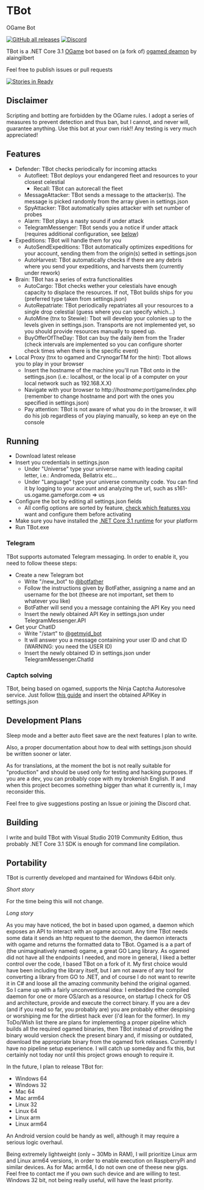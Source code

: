 # TBot
OGame Bot

[![GitHub all releases](https://img.shields.io/github/downloads/ogame-tbot/TBot/total)](https://github.com/ogame-tbot/TBot/releases/latest)
[![Discord](https://img.shields.io/discord/801453618770214923)](https://discord.gg/NZSaY4aQ7J)

TBot is a .NET Core 3.1 [OGame](https://lobby.ogame.gameforge.com/) bot based on (a fork of) [ogamed deamon](https://github.com/kokiddp/ogame) by alaingilbert

Feel free to publish issues or pull requests

[![Stories in Ready](https://discordapp.com/api/guilds/801453618770214923/widget.png?style=banner2)](https://discord.gg/NZSaY4aQ7J)

## Disclaimer

Scripting and botting are forbidden by the OGame rules.
I adopt a series of measures to prevent detection and thus ban, but I cannot, and never will, guarantee anything.
Use this bot at your own risk!! Any testing is very much appreciated!

## Features

* Defender: TBot checks periodically for incoming attacks
  * Autofleet: TBot deploys your endangered fleet and resources to your closest celestial
    * Recall: TBot can autorecall the fleet
  * MessageAttacker: TBot sends a message to the attacker(s). The message is picked randomly from the array given in settings.json
  * SpyAttacker: TBot automatically spies attacker with set number of probes
  * Alarm: TBot plays a nasty sound if under attack
  * TelegramMessenger: TBot sends you a notice if under attack (requires additional configuration, see [below](#telegram))
* Expeditions: TBot will handle them for you
  * AutoSendExpeditions: TBot automatically optimizes expeditions for your account, sending them from the origin(s) setted in settings.json
  * AutoHarvest: TBot automatically checks if there are any debris where you send your expeditions, and harvests them (currently under rework)
* Brain: TBot has a series of extra functionalities
  * AutoCargo: TBot checks wether your celestials have enough capacity to displace the resources. If not, TBot builds ships for you (preferred type taken from settings.json)
  * AutoRepatriate: TBot periodically repatriates all your resources to a single drop celestial (guess where you can specify which...)
  * AutoMine (tnx to Stewie): Tbot will develop your colonies up to the levels given in settings.json. Transports are not implemented yet, so you should provide resources manually to speed up.
  * BuyOfferOfTheDay: TBot can buy the daily item from the Trader (check intervals are implemented so you can configure shorter check times when there is the specific event)
* Local Proxy (tnx to ogamed and CrynogarTM for the hint): Tbot allows you to play in your browser
  * Insert the hostname of the machine you'll run TBot onto in the settings.json (i.e.: localhost, or the local ip of a computer on your local network such as 192.168.X.X)
  * Navigate with your browser to http://*hostname:port*/game/index.php (remember to change hostname and port with the ones you specified in settings.json)
  * Pay attention: TBot is not aware of what you do in the browser, it will do his job regardless of you playing manually, so keep an eye on the console
  
## Running

* Download latest release
* Insert you credentials in settings.json
  * Under "Universe" type your universe name with leading capital letter, i.e.: Andromeda, Bellatrix etc...
  * Under "Language" type your universe community code. You can find it by logging to your account and analyzing the url, such as s161-us.ogame.gameforge.com => us
* Configure the bot by editing all settings.json fields
  * All config options are sorted by feature, [check which features you](#features) want and configure them before activating
* Make sure you have installed the [.NET Core 3.1 runtime](https://dotnet.microsoft.com/download/dotnet-core/3.1) for your platform
* Run TBot.exe

### Telegram
TBot supports automated Telegram messaging. In order to enable it, you need to follow theese steps:
* Create a new Telegram bot
  * Write "/new_bot" to [@botfather](https://t.me/botfather)
  * Follow the instructions given by BotFather, assigning a name and an username for the bot (theese are not important, set them to whatever you like)
  * BotFather will send you a message containing the API Key you need
  * Insert the newly obtained API Key in settings.json under TelegramMessenger.API
* Get your ChatID
  * Write "/start" to [@getmyid_bot](https://t.me/getmyid_bot)
  * It will answer you a message containing your user ID and chat ID (WARNING: you need the USER ID)
  * Insert the newly obtained ID in settings.json under TelegramMessenger.ChatId

### Captch solving
TBot, being based on ogamed, supports the Ninja Captcha Autoresolve service. Just follow [this guide](https://github.com/alaingilbert/ogame/wiki/auto-captcha-using-ninja-solver) and insert the obtained APIKey in settings.json
  
## Development Plans
Sleep mode and a better auto fleet save are the next features I plan to write.

Also, a proper documentation about how to deal with settings.json should be written sooner or later.

As for translations, at the moment the bot is not really suitable for "production" and should be used only for testing and hacking purposes. If you are a dev, you can probably cope with my brokenish English. If and when this project becomes something bigger than what it currently is, I may reconsider this.

Feel free to give suggestions posting an Issue or joining the Discord chat.

## Building

I write and build TBot with Visual Studio 2019 Community Edition, thus probably .NET Core 3.1 SDK is enough for command line compilation.
  
## Portability

TBot is currently developed and mantained for Windows 64bit only.

*Short story*

For the time being this will not change.

*Long story*

As you may have noticed, the bot in based upon ogamed, a daemon which exposes an API to interact with an ogame account. Any time TBot needs some data it sends an http request to the daemon, the daemon interacts with ogame and returns the formatted data to TBot. Ogamed is a a part of (the unimaginatively named) ogame, a great GO Lang library. As ogamed did not have all the endpoints I needed, and more in general, I liked a better control over the code, I based TBot on a fork of it. My first choice would have been including the library itself, but I am not aware of any tool for converting a library from GO to .NET, and of course I do not want to rewrite it in C# and loose all the amazing community behind the original ogamed. So I came up with a fairly unconventional idea: I embedded the compiled daemon for one or more OS/arch as a resource, on startup I check for OS and architecture, provide and execute the correct binary. If you are a dev (and if you read so far, you probably are) you are probably either despising or worshiping me for the dirtiest hack ever (i'd lean for the former). In my ToDo/Wish list there are plans for implementing a proper pipeline which builds all the required ogamed binaries, then TBot instead of providing the binary would version check the present binary and, if missing or outdated, download the appropriate binary from the ogamed fork releases. Currently I have no pipeline setup experience. I will catch up someday and fix this, but certainly not today nor until this project grows enough to require it. 

In the future, I plan to release TBot for:
* Windows 64
* Windows 32
* Mac 64
* Mac arm64
* Linux 32
* Linux 64
* Linux arm
* Linux arm64

An Android version could be handy as well, although it may require a serious logic overhaul.

Being extremely lightweight (only ~ 30Mb in RAM), I will prioritize Linux arm and Linux arm64 versions, in order to enable execution on RaspberryPi and similar devices.
As for Mac arm64, I do not own one of theese new gigs. Feel free to contact me if you own such device and are willing to test.
Windows 32 bit, not being really useful, will have the least priority.
